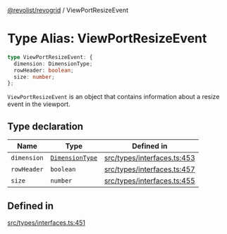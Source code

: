 [@revolist/revogrid](README.md) / ViewPortResizeEvent

# Type Alias: ViewPortResizeEvent

```ts
type ViewPortResizeEvent: {
  dimension: DimensionType;
  rowHeader: boolean;
  size: number;
};
```

`ViewPortResizeEvent` is an object that contains information about a resize
event in the viewport.

## Type declaration

| Name | Type | Defined in |
| ------ | ------ | ------ |
| `dimension` | [`DimensionType`](TypeAlias.DimensionType.md) | [src/types/interfaces.ts:453](https://github.com/revolist/revogrid/blob/13653d8ee505d63a363463d1b61354eec56320a1/src/types/interfaces.ts#L453) |
| `rowHeader` | `boolean` | [src/types/interfaces.ts:457](https://github.com/revolist/revogrid/blob/13653d8ee505d63a363463d1b61354eec56320a1/src/types/interfaces.ts#L457) |
| `size` | `number` | [src/types/interfaces.ts:455](https://github.com/revolist/revogrid/blob/13653d8ee505d63a363463d1b61354eec56320a1/src/types/interfaces.ts#L455) |

## Defined in

[src/types/interfaces.ts:451](https://github.com/revolist/revogrid/blob/13653d8ee505d63a363463d1b61354eec56320a1/src/types/interfaces.ts#L451)
